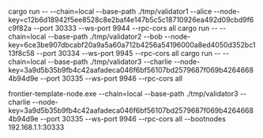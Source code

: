 cargo run -- --chain=local --base-path ./tmp/validator1 --alice --node-key=c12b6d18942f5ee8528c8e2baf4e147b5c5c18710926ea492d09cbd9f6c9f82a --port 30333 --ws-port 9944 --rpc-cors all
cargo run -- --chain=local --base-path ./tmp/validator2 --bob --node-key=6ce3be907dbcabf20a9a5a60a712b4256a54196000a8ed4050d352bc113f8c58  --port 30334 --ws-port 9945 --rpc-cors all
cargo run -- --chain=local --base-path ./tmp/validator3 --charlie --node-key=3a9d5b35b9fb4c42aafadeca046f6bf56107bd2579687f069b42646684b94d9e  --port 30335 --ws-port 9946 --rpc-cors all


frontier-template-node.exe --chain=local --base-path ./tmp/validator3 --charlie --node-key=3a9d5b35b9fb4c42aafadeca046f6bf56107bd2579687f069b42646684b94d9e  --port 30335 --ws-port 9946 --rpc-cors all --bootnodes 192.168.1.1:30333